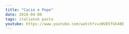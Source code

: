 ```yaml
---
title: "Cacio e Pepe"
date: 2018-04-08
tags: italiensk pasta 
youtube: https://www.youtube.com/watch?v=zWVD5fGh48E
---
```


